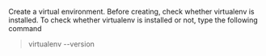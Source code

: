 Create a virtual environment. Before creating, check whether virtualenv is installed.
To check whether virtualenv is installed or not, type the following command

> virtualenv --version

